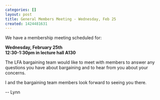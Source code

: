 ```yaml
---
categories: []
layout: post
title: General Members Meeting - Wednesday, Feb 25
created: 1424481631
---
```

<p>We have a membership meeting scheduled for:</p>

<p><strong>Wednesday, February 25th<br />
12:30-1:30pm in lecture hall A130</strong></p>

<p>The LFA bargaining team would like to meet with members to answer any questions you have about bargaining and to hear from you about your concerns.</p>

<p>I and the bargaining team members look forward to seeing you there.</p>

<p>-- Lynn</p>
